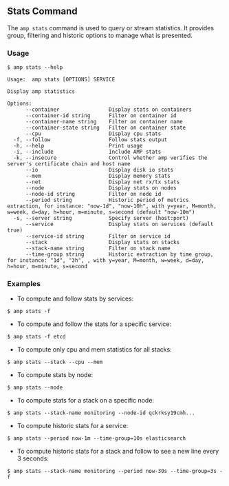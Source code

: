 ## Stats Command

The `amp stats` command is used to query or stream statistics. It provides group, filtering and historic options to manage what is presented.

### Usage

```
$ amp stats --help

Usage:  amp stats [OPTIONS] SERVICE

Display amp statistics

Options:
      --container                Display stats on containers
      --container-id string      Filter on container id
      --container-name string    Filter on container name
      --container-state string   Filter on container state
      --cpu                      Display cpu stats
  -f, --follow                   Follow stats output
  -h, --help                     Print usage
  -i, --include                  Include AMP stats
  -k, --insecure                 Control whether amp verifies the server's certificate chain and host name
      --io                       Display disk io stats
      --mem                      Display memory stats
      --net                      Display net rx/tx stats
      --node                     Display stats on nodes
      --node-id string           Filter on node id
      --period string            Historic period of metrics extraction, for instance: "now-1d", "now-10h", with y=year, M=month, w=week, d=day, h=hour, m=minute, s=second (default "now-10m")
  -s, --server string            Specify server (host:port)
      --service                  Display stats on services (default true)
      --service-id string        Filter on service id
      --stack                    Display stats on stacks
      --stack-name string        Filter on stack name
      --time-group string        Historic extraction by time group, for instance: "1d", "3h", , with y=year, M=month, w=week, d=day, h=hour, m=minute, s=second          
```

### Examples

* To compute and follow stats by services:
```
$ amp stats -f
```

* To compute and follow the stats for a specific service:
```
$ amp stats -f etcd
```

* To compute only cpu and mem statistics for all stacks:
```
$ amp stats --stack --cpu --mem
```

* To compute stats by node:
```
$ amp stats --node
```

* To compute stats for a stack on a specific node:
```
$ amp stats --stack-name monitoring --node-id qckrksy19cmh...
```

* To compute historic stats for a service:
```
$ amp stats --period now-1m --time-group=10s elasticsearch
```

* To compute historic stats for a stack and follow to see a new line every 3 seconds:
```
$ amp stats --stack-name monitoring --period now-30s --time-group=3s -f
```
